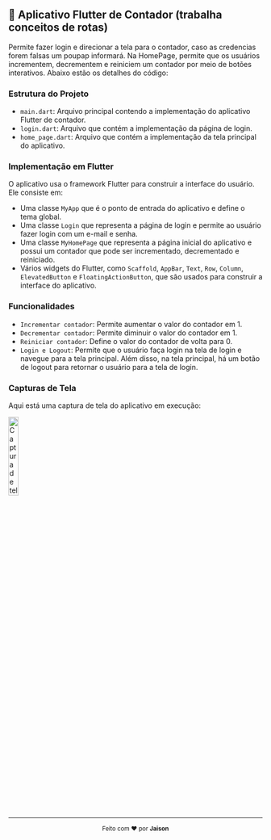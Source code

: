 ## 🚀 Aplicativo Flutter de Contador (trabalha conceitos de rotas)

Permite fazer login e direcionar a tela para o contador, caso as credencias forem falsas um poupap informará. Na HomePage, permite que os usuários incrementem, decrementem e reiniciem um contador por meio de botões interativos. Abaixo estão os detalhes do código:

### Estrutura do Projeto

- `main.dart`: Arquivo principal contendo a implementação do aplicativo Flutter de contador.
- `login.dart`: Arquivo que contém a implementação da página de login.
- `home_page.dart`: Arquivo que contém a implementação da tela principal do aplicativo.

### Implementação em Flutter

O aplicativo usa o framework Flutter para construir a interface do usuário. Ele consiste em:

- Uma classe `MyApp` que é o ponto de entrada do aplicativo e define o tema global.
- Uma classe `Login` que representa a página de login e permite ao usuário fazer login com um e-mail e senha.
- Uma classe `MyHomePage` que representa a página inicial do aplicativo e possui um contador que pode ser incrementado, decrementado e reiniciado.
- Vários widgets do Flutter, como `Scaffold`, `AppBar`, `Text`, `Row`, `Column`, `ElevatedButton` e `FloatingActionButton`, que são usados para construir a interface do aplicativo.

### Funcionalidades

- `Incrementar contador`: Permite aumentar o valor do contador em 1.
- `Decrementar contador`: Permite diminuir o valor do contador em 1.
- `Reiniciar contador`: Define o valor do contador de volta para 0.
- `Login e Logout`: Permite que o usuário faça login na tela de login e navegue para a tela principal. Além disso, na tela principal, há um botão de logout para retornar o usuário para a tela de login.

### Capturas de Tela

Aqui está uma captura de tela do aplicativo em execução:

<img src="https://github.com/jaisoncode/Dispositivos-Moveis-Dart-Flutter/assets/138302102/444c9e0a-1d76-434d-a1f0-17255589f75e" alt="Captura de tela do aplicativo" width="20%">

---

<p align="center">
  <sub>Feito com ❤️ por <strong>Jaison</strong></sub>
</p>
